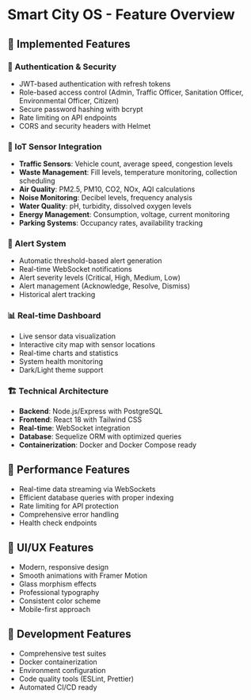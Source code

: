 # Smart City OS - Feature Overview

## 🎯 Implemented Features

### 🔐 Authentication & Security
- JWT-based authentication with refresh tokens
- Role-based access control (Admin, Traffic Officer, Sanitation Officer, Environmental Officer, Citizen)
- Secure password hashing with bcrypt
- Rate limiting on API endpoints
- CORS and security headers with Helmet

### 📡 IoT Sensor Integration
- **Traffic Sensors**: Vehicle count, average speed, congestion levels
- **Waste Management**: Fill levels, temperature monitoring, collection scheduling
- **Air Quality**: PM2.5, PM10, CO2, NOx, AQI calculations
- **Noise Monitoring**: Decibel levels, frequency analysis
- **Water Quality**: pH, turbidity, dissolved oxygen levels
- **Energy Management**: Consumption, voltage, current monitoring
- **Parking Systems**: Occupancy rates, availability tracking

### 🚨 Alert System
- Automatic threshold-based alert generation
- Real-time WebSocket notifications
- Alert severity levels (Critical, High, Medium, Low)
- Alert management (Acknowledge, Resolve, Dismiss)
- Historical alert tracking

### 📊 Real-time Dashboard
- Live sensor data visualization
- Interactive city map with sensor locations
- Real-time charts and statistics
- System health monitoring
- Dark/Light theme support

### 🏗️ Technical Architecture
- **Backend**: Node.js/Express with PostgreSQL
- **Frontend**: React 18 with Tailwind CSS
- **Real-time**: WebSocket integration
- **Database**: Sequelize ORM with optimized queries
- **Containerization**: Docker and Docker Compose ready

## 🚀 Performance Features
- Real-time data streaming via WebSockets
- Efficient database queries with proper indexing
- Rate limiting for API protection
- Comprehensive error handling
- Health check endpoints

## 🎨 UI/UX Features
- Modern, responsive design
- Smooth animations with Framer Motion
- Glass morphism effects
- Professional typography
- Consistent color scheme
- Mobile-first approach

## 🔧 Development Features
- Comprehensive test suites
- Docker containerization
- Environment configuration
- Code quality tools (ESLint, Prettier)
- Automated CI/CD ready
